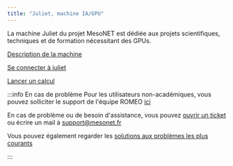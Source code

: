 ```yaml
---
title: "Juliet, machine IA/GPU"
---
```

La machine Juliet du projet MesoNET est dédiée aux projets scientifiques, techniques et de formation nécessitant des GPUs.

[Description de la machine](/code_form/juliet/description)

[Se connecter à juliet](/code_form/juliet/connexion)

[Lancer un calcul](/code_form/juliet/jobs)


:::info En cas de problème
Pour les utilisateurs non-académiques, vous pouvez solliciter le support de l'équipe ROMEO [ici](https://romeo-ticket.univ-reims.fr)

En cas de problème ou de besoin d'assistance, vous pouvez [ouvrir un ticket](https://tickets.mesonet.fr/) ou écrire un mail à [support@mesonet.fr](mailto:support@mesonet.fr)

Vous pouvez également regarder les [solutions aux problèmes les plus courants](/code_form/juliet/troubleshooting)

:::
